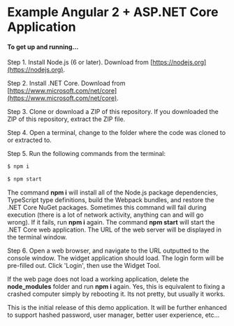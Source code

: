 # Example Angular 2 + ASP.NET Core Application

#### To get up and running...

Step 1. Install Node.js (6 or later). Download from [https://nodejs.org](https://nodejs.org).

Step 2. Install .NET Core. Download from [https://www.microsoft.com/net/core](https://www.microsoft.com/net/core).

Step 3. Clone or download a ZIP of this repository. If you downloaded the ZIP of this repository, extract the ZIP file.

Step 4. Open a terminal, change to the folder where the code was cloned to or extracted to.

Step 5. Run the following commands from the terminal:

```bash
$ npm i

$ npm start
```

The command **npm i** will install all of the Node.js package dependencies, TypeScript type definitions, build the Webpack bundles, and restore the .NET Core NuGet packages. Sometimes this command will fail during execution (there is a lot of network activity, anything can and will go wrong). If it fails, run **npm i** again. The command **npm start** will start the .NET Core web application. The URL of the web server will be displayed in the terminal window.

Step 6. Open a web browser, and navigate to the URL outputted to the console window. The widget application should load. The login form will be pre-filled out. Click 'Login', then use the Widget Tool.

If the web page does not load a working application, delete the **node_modules** folder and run **npm i** again. Yes, this is equivalent to fixing a crashed computer simply by rebooting it. Its not pretty, but usually it works.

This is the initial release of this demo application. It will be further enhanced to support hashed password, user manager, better user experience, etc...